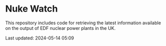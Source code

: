# Nuke Watch

This repository includes code for retrieving the latest information available on the output of EDF nuclear power plants in the UK.

Last updated: 2024-05-14 05:09